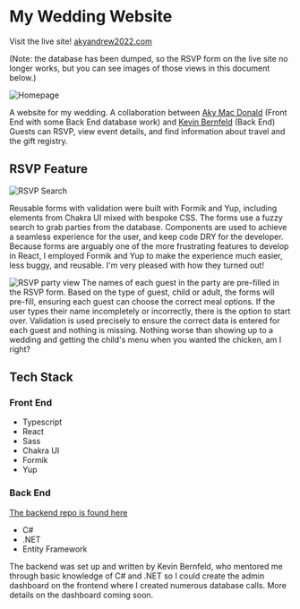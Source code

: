 # My Wedding Website

Visit the live site!
[akyandrew2022.com](http://akyandrew2022.com)

(Note: the database has been dumped, so the RSVP form on the live site no longer works, but you can see images of those views in this document below.)

![Homepage](public/docs/weddingsite_home.png)

A website for my wedding.
A collaboration between [Aky Mac Donald](https://github.com/solidquartz) (Front End with some Back End database work) and [Kevin Bernfeld](https://github.com/myopicmage) (Back End)
Guests can RSVP, view event details, and find information about travel and the gift registry.

## RSVP Feature

![RSVP Search](public/docs/weddingsite_rsvp.png)

Reusable forms with validation were built with Formik and Yup, including elements from Chakra UI mixed with bespoke CSS. The forms use a fuzzy search to grab parties from the database. Components are used to achieve a seamless experience for the user, and keep code DRY for the developer. 
Because forms are arguably one of the more frustrating features to develop in React, I employed Formik and Yup to make the experience much easier, less buggy, and reusable. I'm very pleased with how they turned out!

![RSVP party view](public/docs/weddingsite_rsvpdetails.png)
The names of each guest in the party are pre-filled in the RSVP form. Based on the type of guest, child or adult, the forms will pre-fill, ensuring each guest can choose the correct meal options. If the user types their name incompletely or incorrectly, there is the option to start over. Validation is used precisely to ensure the correct data is entered for each guest and nothing is missing. Nothing worse than showing up to a wedding and getting the child's menu when you wanted the chicken, am I right?

## Tech Stack
### Front End
- Typescript
- React
- Sass
- Chakra UI
- Formik
- Yup

### Back End
[The backend repo is found here](https://github.com/doginasweater/akywedding-backend)
- C#
- .NET
- Entity Framework

The backend was set up and written by Kevin Bernfeld, who mentored me through basic knowledge of C# and .NET so I could create the admin dashboard on the frontend where I created numerous database calls. More details on the dashboard coming soon.
